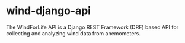 # wind-django-api
The WindForLife API is a Django REST Framework (DRF) based API for collecting and analyzing wind data from anemometers.
